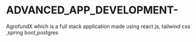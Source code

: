 # ADVANCED_APP_DEVELOPMENT-
AgrofundX which is a full stack application made using react js, tailwind css ,spring boot,postgres
